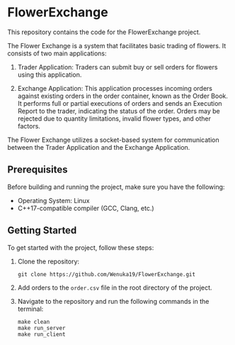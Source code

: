 # FlowerExchange

This repository contains the code for the FlowerExchange project.

The Flower Exchange is a system that facilitates basic trading of flowers. It consists of two main applications:

1. Trader Application: Traders can submit buy or sell orders for flowers using this application.

2. Exchange Application: This application processes incoming orders against existing orders in the order container, known as the Order Book. It performs full or partial executions of orders and sends an Execution Report to the trader, indicating the status of the order. Orders may be rejected due to quantity limitations, invalid flower types, and other factors.

The Flower Exchange utilizes a socket-based system for communication between the Trader Application and the Exchange Application.


## Prerequisites

Before building and running the project, make sure you have the following:

- Operating System: Linux
- C++17-compatible compiler (GCC, Clang, etc.)

## Getting Started

To get started with the project, follow these steps:

1. Clone the repository:
    ```
    git clone https://github.com/Wenuka19/FlowerExchange.git
    ```

2. Add orders to the `order.csv` file in the root directory of the project.

3. Navigate to the repository and run the following commands in the terminal:
    ```
    make clean
    make run_server
    make run_client
    ```

[//]: # (Add more instructions here if needed)
